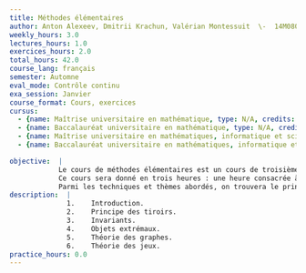 ```yaml
---
title: Méthodes élémentaires
author: Anton Alexeev, Dmitrii Krachun, Valérian Montessuit  \-  14M080
weekly_hours: 3.0
lectures_hours: 1.0
exercices_hours: 2.0
total_hours: 42.0
course_lang: français
semester: Automne
eval_mode: Contrôle continu
exa_session: Janvier
course_format: Cours, exercices
cursus:
  - {name: Maîtrise universitaire en mathématique, type: N/A, credits: 6.0}
  - {name: Baccalauréat universitaire en mathématique, type: N/A, credits: 6.0}
  - {name: Maîtrise universitaire en mathématiques, informatique et sciences numériques, type: N/A, credits: 6.0}
  - {name: Baccalauréat universitaire en mathématiques, informatique et sciences numériques, type: N/A, credits: \-}

objective:  |
            Le cours de méthodes élémentaires est un cours de troisième année atypique : il ne demande presque aucun prérequis, mais exploite toutes connaissances antérieures pour résoudre des problèmes aux énoncés simples (souvent de type olympiades) et aux solutions peu évidentes de prime abord. 
            Ce cours sera donné en trois heures : une heure consacrée à de la théorie et aux démonstrations les plus complexes, les deux autres dédiées aux exercices : une partie correction et une partie de résolution pas à pas en classe.
            Parmi les techniques et thèmes abordés, on trouvera le principe des tiroirs, la récurrence, la théorie des graphes, les invariants et la théorie des jeux. Le but est dune part de savoir utiliser ces outils pour résoudre des problèmes peu difficiles (qui seront à faire à la maison), dune autre de comprendre leur utilisation dans des démonstrations plus complexes qui seront présentées en cours. Un grand nombre de problèmes seront décortiqués et effectués pas à pas en classe par les élèves.
description:  |
              1.	Introduction.
              2.	Principe des tiroirs.
              3.	Invariants.
              4.	Objets extrémaux. 
              5.	Théorie des graphes.
              6.	Théorie des jeux.
practice_hours: 0.0
---
```

